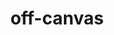 ---
title: 'off-canvas'
items:
    1:
        url: /
        title: Front Page
        icon: home
    2:
        url: /tools
        title: Tools
        icon: wrench
    3:
        url: /forms
        title: Forms
        icon: files-o
    4:
        url: /alerts
        title: Alerts
        icon: bell-o
---